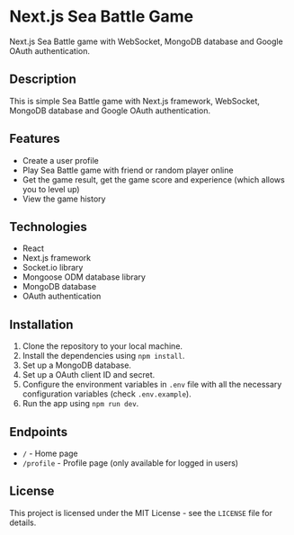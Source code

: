 # Next.js Sea Battle Game

Next.js Sea Battle game with WebSocket, MongoDB database and Google OAuth authentication.

## Description
This is simple Sea Battle game with Next.js framework, WebSocket, MongoDB database and Google OAuth authentication.

## Features
- Create a user profile
- Play Sea Battle game with friend or random player online
- Get the game result, get the game score and experience (which allows you to level up)
- View the game history

## Technologies
- React
- Next.js framework
- Socket.io library
- Mongoose ODM database library
- MongoDB database
- OAuth authentication

## Installation
1. Clone the repository to your local machine.
2. Install the dependencies using `npm install`.
3. Set up a MongoDB database.
4. Set up a OAuth client ID and secret.
5. Configure the environment variables in `.env` file with all the necessary configuration variables (check `.env.example`).
6. Run the app using `npm run dev`.

## Endpoints
- `/` - Home page
- `/profile` - Profile page (only available for logged in users)

## License
This project is licensed under the MIT License - see the `LICENSE` file for details.